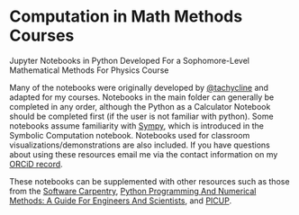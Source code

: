 # Computation in Math Methods Courses 
Jupyter Notebooks in Python Developed For a Sophomore-Level Mathematical Methods For Physics Course

Many of the notebooks were originally developed by [@tachycline](https://github.com/tachycline) and adapted for my courses. Notebooks in the main folder can generally be completed in any order, although the Python as a Calculator Notebook should be completed first (if the user is not familiar with python). Some notebooks assume familiarity with [Sympy](https://www.sympy.org/), which is introduced in the Symbolic Computation notebook. Notebooks used for classroom visualizations/demonstrations are also included. If you have questions about using these resources email me via the contact information on my [ORCiD record](https://orcid.org/0000-0002-5978-6840). 

These notebooks can be supplemented with other resources such as those from the [Software Carpentry](https://swcarpentry.github.io/python-novice-gapminder/), [Python Programming And Numerical Methods: A Guide For Engineers And Scientists](https://pythonnumericalmethods.studentorg.berkeley.edu/notebooks/Index.html), and [PICUP](https://www.compadre.org/picup/). 






